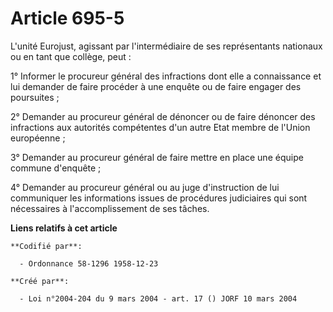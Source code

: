 # Article 695-5

L'unité Eurojust, agissant par l'intermédiaire de ses représentants nationaux ou en tant que collège, peut :

1° Informer le procureur général des infractions dont elle a connaissance et lui demander de faire procéder à une enquête ou
de faire engager des poursuites ;

2° Demander au procureur général de dénoncer ou de faire dénoncer des infractions aux autorités compétentes d'un autre Etat
membre de l'Union européenne ;

3° Demander au procureur général de faire mettre en place une équipe commune d'enquête ;

4° Demander au procureur général ou au juge d'instruction de lui communiquer les informations issues de procédures
judiciaires qui sont nécessaires à l'accomplissement de ses tâches.

**Liens relatifs à cet article**

	**Codifié par**:

	  - Ordonnance 58-1296 1958-12-23

	**Créé par**:

	  - Loi n°2004-204 du 9 mars 2004 - art. 17 () JORF 10 mars 2004
